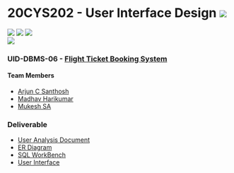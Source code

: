 # 20CYS202 - User Interface Design ![](https://img.shields.io/badge/-Live-green)
![](https://img.shields.io/badge/Batch-21CYS-lightgreen) ![](https://img.shields.io/badge/UG-blue) ![](https://img.shields.io/badge/Subject-UID-blue) <br/>
![](https://img.shields.io/badge/Category-Univ-darkblue)

### UID-DBMS-06 - [Flight Ticket Booking System](https://arjun013h.github.io/20CYS202-UID/Mini-Project)

#### Team Members
- [Arjun C Santhosh]()
- [Madhav Harikumar]()
- [Mukesh SA]()

### Deliverable 
- [User Analysis Document](UID-DBMS-06_UAD.pdf)
- [ER Diagram](UID-DBMS-06_ER_Diagram.png)
- [SQL WorkBench](UID-DBMS-06_SQL.png)
- [User Interface](UI/)


